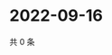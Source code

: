 # 2022-09-16

共 0 条

<!-- BEGIN WEIBO -->
<!-- 最后更新时间 Fri Sep 16 2022 06:18:20 GMT+0800 (China Standard Time) -->

<!-- END WEIBO -->
